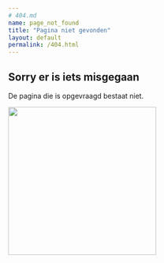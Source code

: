 ```yaml
---
# 404.md
name: page_not_found
title: "Pagina niet gevonden"
layout: default
permalink: /404.html
---
```


## Sorry er is iets misgegaan
De pagina die is opgevraagd bestaat niet. 

<img src="/_assets/404.jpg" width="300">
